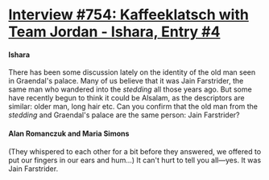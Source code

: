 # [Interview #754: Kaffeeklatsch with Team Jordan - Ishara, Entry #4](https://www.theoryland.com/intvmain.php?i=754#4)

#### Ishara

There has been some discussion lately on the identity of the old man seen in Graendal's palace. Many of us believe that it was Jain Farstrider, the same man who wandered into the
*stedding*
all those years ago. But some have recently begun to think it could be Alsalam, as the descriptors are similar: older man, long hair etc. Can you confirm that the old man from the
*stedding*
and Graendal's palace are the same person: Jain Farstrider?

#### Alan Romanczuk and Maria Simons

(They whispered to each other for a bit before they answered, we offered to put our fingers in our ears and hum...) It can't hurt to tell you all—yes. It was Jain Farstrider.

